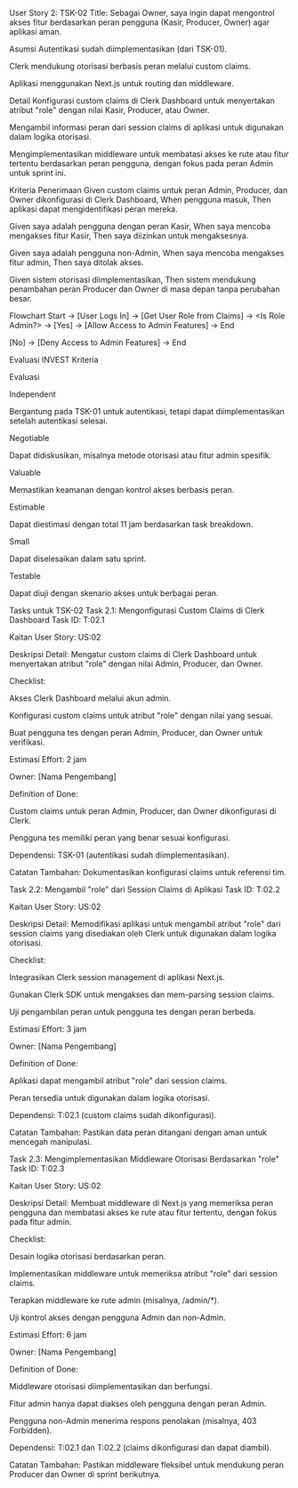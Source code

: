 User Story 2: TSK-02
Title: Sebagai Owner, saya ingin dapat mengontrol akses fitur berdasarkan peran pengguna (Kasir, Producer, Owner) agar aplikasi aman.

Asumsi
Autentikasi sudah diimplementasikan (dari TSK-01).

Clerk mendukung otorisasi berbasis peran melalui custom claims.

Aplikasi menggunakan Next.js untuk routing dan middleware.

Detail
Konfigurasi custom claims di Clerk Dashboard untuk menyertakan atribut "role" dengan nilai Kasir, Producer, atau Owner.

Mengambil informasi peran dari session claims di aplikasi untuk digunakan dalam logika otorisasi.

Mengimplementasikan middleware untuk membatasi akses ke rute atau fitur tertentu berdasarkan peran pengguna, dengan fokus pada peran Admin untuk sprint ini.

Kriteria Penerimaan
Given custom claims untuk peran Admin, Producer, dan Owner dikonfigurasi di Clerk Dashboard, When pengguna masuk, Then aplikasi dapat mengidentifikasi peran mereka.

Given saya adalah pengguna dengan peran Kasir, When saya mencoba mengakses fitur Kasir, Then saya diizinkan untuk mengaksesnya.

Given saya adalah pengguna non-Admin, When saya mencoba mengakses fitur admin, Then saya ditolak akses.

Given sistem otorisasi diimplementasikan, Then sistem mendukung penambahan peran Producer dan Owner di masa depan tanpa perubahan besar.

Flowchart
Start -> [User Logs In] -> [Get User Role from Claims] -> <Is Role Admin?> -> [Yes] -> [Allow Access to Admin Features] -> End

[No] -> [Deny Access to Admin Features] -> End

Evaluasi INVEST
Kriteria

Evaluasi

Independent

Bergantung pada TSK-01 untuk autentikasi, tetapi dapat diimplementasikan setelah autentikasi selesai.

Negotiable

Dapat didiskusikan, misalnya metode otorisasi atau fitur admin spesifik.

Valuable

Memastikan keamanan dengan kontrol akses berbasis peran.

Estimable

Dapat diestimasi dengan total 11 jam berdasarkan task breakdown.

Small

Dapat diselesaikan dalam satu sprint.

Testable

Dapat diuji dengan skenario akses untuk berbagai peran.

Tasks untuk TSK-02
Task 2.1: Mengonfigurasi Custom Claims di Clerk Dashboard
Task ID: T:02.1

Kaitan User Story: US:02

Deskripsi Detail: Mengatur custom claims di Clerk Dashboard untuk menyertakan atribut "role" dengan nilai Admin, Producer, dan Owner.

Checklist:

Akses Clerk Dashboard melalui akun admin.

Konfigurasi custom claims untuk atribut "role" dengan nilai yang sesuai.

Buat pengguna tes dengan peran Admin, Producer, dan Owner untuk verifikasi.

Estimasi Effort: 2 jam

Owner: [Nama Pengembang]

Definition of Done:

Custom claims untuk peran Admin, Producer, dan Owner dikonfigurasi di Clerk.

Pengguna tes memiliki peran yang benar sesuai konfigurasi.

Dependensi: TSK-01 (autentikasi sudah diimplementasikan).

Catatan Tambahan: Dokumentasikan konfigurasi claims untuk referensi tim.

Task 2.2: Mengambil "role" dari Session Claims di Aplikasi
Task ID: T:02.2

Kaitan User Story: US:02

Deskripsi Detail: Memodifikasi aplikasi untuk mengambil atribut "role" dari session claims yang disediakan oleh Clerk untuk digunakan dalam logika otorisasi.

Checklist:

Integrasikan Clerk session management di aplikasi Next.js.

Gunakan Clerk SDK untuk mengakses dan mem-parsing session claims.

Uji pengambilan peran untuk pengguna tes dengan peran berbeda.

Estimasi Effort: 3 jam

Owner: [Nama Pengembang]

Definition of Done:

Aplikasi dapat mengambil atribut "role" dari session claims.

Peran tersedia untuk digunakan dalam logika otorisasi.

Dependensi: T:02.1 (custom claims sudah dikonfigurasi).

Catatan Tambahan: Pastikan data peran ditangani dengan aman untuk mencegah manipulasi.

Task 2.3: Mengimplementasikan Middleware Otorisasi Berdasarkan "role"
Task ID: T:02.3

Kaitan User Story: US:02

Deskripsi Detail: Membuat middleware di Next.js yang memeriksa peran pengguna dan membatasi akses ke rute atau fitur tertentu, dengan fokus pada fitur admin.

Checklist:

Desain logika otorisasi berdasarkan peran.

Implementasikan middleware untuk memeriksa atribut "role" dari session claims.

Terapkan middleware ke rute admin (misalnya, /admin/*).

Uji kontrol akses dengan pengguna Admin dan non-Admin.

Estimasi Effort: 6 jam

Owner: [Nama Pengembang]

Definition of Done:

Middleware otorisasi diimplementasikan dan berfungsi.

Fitur admin hanya dapat diakses oleh pengguna dengan peran Admin.

Pengguna non-Admin menerima respons penolakan (misalnya, 403 Forbidden).

Dependensi: T:02.1 dan T:02.2 (claims dikonfigurasi dan dapat diambil).

Catatan Tambahan: Pastikan middleware fleksibel untuk mendukung peran Producer dan Owner di sprint berikutnya.